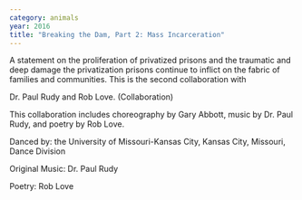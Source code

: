 ```yaml
---
category: animals
year: 2016
title: "Breaking the Dam, Part 2: Mass Incarceration"
---
```

A statement on the proliferation of privatized prisons and the traumatic and deep damage the privatization prisons continue to inflict on the fabric of families and communities. This is the second collaboration with

Dr. Paul Rudy and Rob Love. (Collaboration)

This collaboration includes choreography by Gary Abbott, music by Dr. Paul Rudy, and poetry by Rob Love.

Danced by: the University of Missouri-Kansas City, Kansas City, Missouri, Dance Division

Original Music: Dr. Paul Rudy

Poetry: Rob Love
